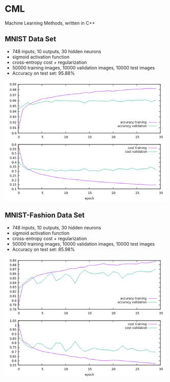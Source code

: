 # CML

Machine Learning Methods, written in C++

## MNIST Data Set

- 748 inputs, 10 outputs, 30 hidden neurons
- sigmoid activation function
- cross-entropy cost + regularization
- 50000 training images, 10000 validation images, 10000 test images
- Accuracy on test set: 95.88%

![](img/mnist.png)

## MNIST-Fashion Data Set

- 748 inputs, 10 outputs, 30 hidden neurons
- sigmoid activation function
- cross-entropy cost + regularization
- 50000 training images, 10000 validation images, 10000 test images
- Accuracy on test set: 85.98%

![](img/mnist_fashion.png)
